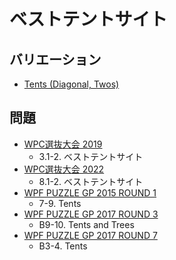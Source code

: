 # ベストテントサイト

## バリエーション
- [Tents (Diagonal, Twos)](tents_diagonaltwos.md)

## 問題
- [WPC選抜大会 2019](../questions/jwpc2019.md)
	- 3.1-2. ベストテントサイト
- [WPC選抜大会 2022](../questions/jwpc2022.md)
	- 8.1-2. ベストテントサイト
- [WPF PUZZLE GP 2015 ROUND 1](../questions/wpfpgp2015_1.md)
	- 7-9. Tents
- [WPF PUZZLE GP 2017 ROUND 3](../questions/wpfpgp2017_3.md)
	- B9-10. Tents and Trees
- [WPF PUZZLE GP 2017 ROUND 7](../questions/wpfpgp2017_7.md)
	- B3-4. Tents
